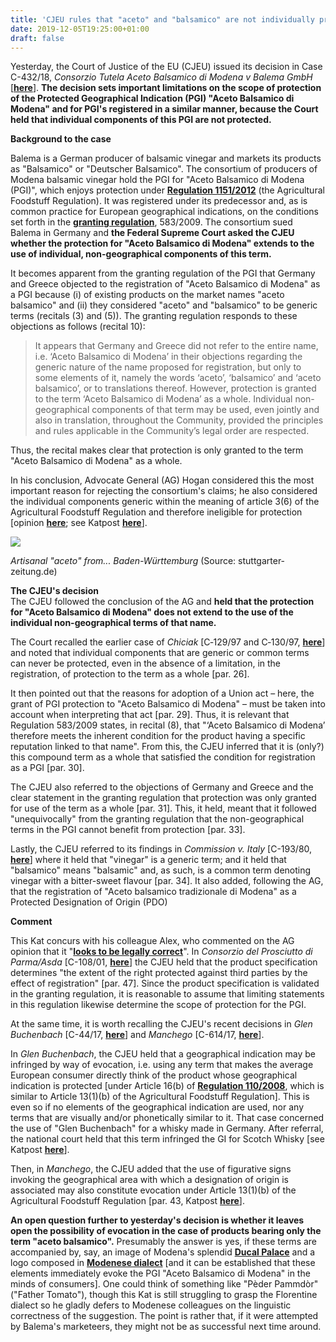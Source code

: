 ```yaml
---
title: 'CJEU rules that "aceto" and "balsamico" are not individually protectable components of PGI "Aceto Balsamico di Modena"'
date: 2019-12-05T19:25:00+01:00
draft: false
---
```


Yesterday, the Court of Justice of the EU (CJEU) issued its decision in Case C-432/18, _Consorzio Tutela Aceto Balsamico di Modena v Balema GmbH_ \[[**here**](http://curia.europa.eu/juris/liste.jsf?num=C-432/18)\]. **The decision sets important limitations on the scope of protection of the Protected Geographical Indication (PGI) "Aceto Balsamico di Modena" and for PGI's registered in a similar manner, because the Court held that individual components of this PGI are not protected.**  
  
**Background to the case**  
  
Balema is a German producer of balsamic vinegar and markets its products as "Balsamico" or "Deutscher Balsamico". The consortium of producers of Modena balsamic vinegar hold the PGI for "Aceto Balsamico di Modena (PGI)", which enjoys protection under [**Regulation 1151/2012**](https://eur-lex.europa.eu/eli/reg/2012/1151/oj) (the Agricultural Foodstuff Regulation). It was registered under its predecessor and, as is common practice for European geographical indications, on the conditions set forth in the [**granting regulation**](https://eur-lex.europa.eu/legal-content/EN/TXT/?uri=CELEX%3A32009R0583), 583/2009. The consortium sued Balema in Germany and **the Federal Supreme Court asked the CJEU whether the protection for "Aceto Balsamico di Modena" extends to the use of individual, non-geographical components of this term.**  
  
It becomes apparent from the granting regulation of the PGI that Germany and Greece objected to the registration of "Aceto Balsamico di Modena" as a PGI because (i) of existing products on the market names "aceto balsamico" and (ii) they considered "aceto" and "balsamico" to be generic terms (recitals (3) and (5)). The granting regulation responds to these objections as follows (recital 10):  

> It appears that Germany and Greece did not refer to the entire name, i.e. ‘Aceto Balsamico di Modena’ in their objections regarding the generic nature of the name proposed for registration, but only to some elements of it, namely the words ‘aceto’, ‘balsamico’ and ‘aceto balsamico’, or to translations thereof. However, protection is granted to the term ‘Aceto Balsamico di Modena’ as a whole. Individual non-geographical components of that term may be used, even jointly and also in translation, throughout the Community, provided the principles and rules applicable in the Community’s legal order are respected.

Thus, the recital makes clear that protection is only granted to the term "Aceto Balsamico di Modena" as a whole.  
  
In his conclusion, Advocate General (AG) Hogan considered this the most important reason for rejecting the consortium's claims; he also considered the individual components generic within the meaning of article 3(6) of the Agricultural Foodstuff Regulation and therefore ineligible for protection \[opinion [**here**](http://curia.europa.eu/juris/document/document.jsf?text=&docid=216566&pageIndex=0&doclang=EN&mode=req&dir=&occ=first&part=1&cid=5946635); see Katpost [**here**](http://ipkitten.blogspot.com/2019/08/ag-opinion-regarding-aceto-balsamico.html)\].

  

[![](https://1.bp.blogspot.com/-UqpJSB0F2Es/XelJ-dA93oI/AAAAAAAAAFA/e6H28k9-8tQSnZyvGc-KCt5qdmvFaASyQCLcBGAsYHQ/s320/20191205%2BCJEU%2Bon%2BAceto%2Bbalsamico.jpg)](https://1.bp.blogspot.com/-UqpJSB0F2Es/XelJ-dA93oI/AAAAAAAAAFA/e6H28k9-8tQSnZyvGc-KCt5qdmvFaASyQCLcBGAsYHQ/s1600/20191205%2BCJEU%2Bon%2BAceto%2Bbalsamico.jpg)

_Artisanal "aceto" from... Baden-Württemburg_ (Source: stuttgarter-zeitung.de)

**The CJEU's decision**  
The CJEU followed the conclusion of the AG and **held that the protection for "Aceto Balsamico di Modena" does not extend to the use of the individual non-geographical terms of that name.**  
  
The Court recalled the earlier case of _Chiciak_ \[C‑129/97 and C‑130/97, [**here**](http://curia.europa.eu/juris/liste.jsf?num=C-129/97&language=en)\] and noted that individual components that are generic or common terms can never be protected, even in the absence of a limitation, in the registration, of protection to the term as a whole \[par. 26\].  
  
It then pointed out that the reasons for adoption of a Union act – here, the grant of PGI protection to "Aceto Balsamico di Modena" – must be taken into account when interpreting that act \[par. 29\]. Thus, it is relevant that Regulation 583/2009 states, in recital (8), that "‘Aceto Balsamico di Modena’ therefore meets the inherent condition for the product having a specific reputation linked to that name". From this, the CJEU inferred that it is (only?) this compound term as a whole that satisfied the condition for registration as a PGI \[par. 30\].  
  
The CJEU also referred to the objections of Germany and Greece and the clear statement in the granting regulation that protection was only granted for use of the term as a whole \[par. 31\]. This, it held, meant that it followed "unequivocally" from the granting regulation that the non-geographical terms in the PGI cannot benefit from protection \[par. 33\].  
  
Lastly, the CJEU referred to its findings in _Commission v. Italy_ \[C-193/80, [**here**](http://curia.europa.eu/juris/liste.jsf?num=C-193/80)\] where it held that "vinegar" is a generic term; and it held that "balsamico" means "balsamic" and, as such, is a common term denoting vinegar with a bitter-sweet flavour \[par. 34\]. It also added, following the AG, that the registration of "Aceto balsamico tradizionale di Modena" as a Protected Designation of Origin (PDO)  
  
**Comment**  
  
This Kat concurs with his colleague Alex, who commented on the AG opinion that it "[**looks to be legally correct**](http://ipkitten.blogspot.com/2019/08/ag-opinion-regarding-aceto-balsamico.html)". In _Consorzio del Prosciutto di Parma/Asda_ \[C-108/01, [**here**](http://curia.europa.eu/juris/liste.jsf?language=en&num=C-108/01)\] the CJEU held that the product specification determines "the extent of the right protected against third parties by the effect of registration" \[par. 47\]. Since the product specification is validated in the granting regulation, it is reasonable to assume that limiting statements in this regulation likewise determine the scope of protection for the PGI.  
  
At the same time, it is worth recalling the CJEU's recent decisions in _Glen Buchenbach_ \[C-44/17, [**here**](http://curia.europa.eu/juris/document/document.jsf?text=&docid=202636&doclang=EN)\] and _Manchego_ \[C-614/17, [**here**](http://curia.europa.eu/juris/liste.jsf?num=C-614/17)\].  
  
In _Glen Buchenbach_, the CJEU held that a geographical indication may be infringed by way of evocation, i.e. using any term that makes the average European consumer directly think of the product whose geographical indication is protected \[under Article 16(b) of [**Regulation 110/2008**](https://eur-lex.europa.eu/legal-content/EN/ALL/?uri=CELEX%3A32008R0110), which is similar to Article 13(1)(b) of the Agricultural Foodstuff Regulation\]. This is even so if no elements of the geographical indication are used, nor any terms that are visually and/or phonetically similar to it. That case concerned the use of "Glen Buchenbach" for a whisky made in Germany. After referral, the national court held that this term infringed the GI for Scotch Whisky \[see Katpost [**here**](http://ipkitten.blogspot.com/2019/11/another-glen-another-gi-violation.html)\].  
  
Then, in _Manchego_, the CJEU added that the use of figurative signs invoking the geographical area with which a designation of origin is associated may also constitute evocation under Article 13(1)(b) of the Agricultural Foodstuff Regulation \[par. 43, Katpost [**here**](http://ipkitten.blogspot.com/2019/05/court-of-justice-use-of-figurative.html)\].  
  
**An open question further to yesterday's decision is whether it leaves open the possibility of evocation in the case of products bearing only the term "aceto balsamico".** Presumably the answer is yes, if these terms are accompanied by, say, an image of Modena's splendid [**Ducal Palace**](https://en.wikipedia.org/wiki/Ducal_Palace_of_Modena) and a logo composed in [**Modenese dialect**](https://it.wikipedia.org/wiki/Dialetto_modenese) \[and it can be established that these elements immediately evoke the PGI "Aceto Balsamico di Modena" in the minds of consumers\]. One could think of something like "Pèder Pammdòr" ("Father Tomato"), though this Kat is still struggling to grasp the Florentine dialect so he gladly defers to Modenese colleagues on the linguistic correctness of the suggestion. The point is rather that, if it were attempted by Balema's marketeers, they might not be as successful next time around.